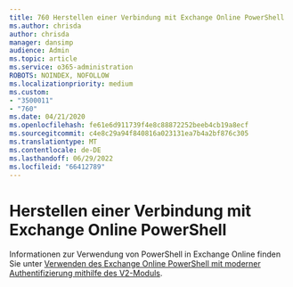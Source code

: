 ```yaml
---
title: 760 Herstellen einer Verbindung mit Exchange Online PowerShell
ms.author: chrisda
author: chrisda
manager: dansimp
audience: Admin
ms.topic: article
ms.service: o365-administration
ROBOTS: NOINDEX, NOFOLLOW
ms.localizationpriority: medium
ms.custom:
- "3500011"
- "760"
ms.date: 04/21/2020
ms.openlocfilehash: fe61e6d911739f4e8c88872252beeb4cb19a8ecf
ms.sourcegitcommit: c4e8c29a94f840816a023131ea7b4a2bf876c305
ms.translationtype: MT
ms.contentlocale: de-DE
ms.lasthandoff: 06/29/2022
ms.locfileid: "66412789"
---
```

# <a name="connect-to-exchange-online-powershell"></a>Herstellen einer Verbindung mit Exchange Online PowerShell

Informationen zur Verwendung von PowerShell in Exchange Online finden Sie unter [Verwenden des Exchange Online PowerShell mit moderner Authentifizierung mithilfe des V2-Moduls](https://aka.ms/exops-docs).
